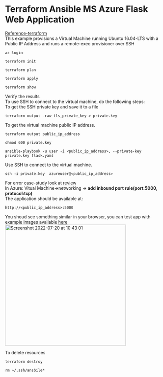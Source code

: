 # Terraform Ansible MS Azure Flask Web Application
[Reference-terraform](https://github.com/hashicorp/terraform-provider-azurerm/tree/main/examples/virtual-machines/virtual_machine/provisioners/linux)<br/>
This example provisions a Virtual Machine running Ubuntu 16.04-LTS with a Public IP Address and runs a remote-exec provisioner over SSH<br>
``` 
az login
```
```
terraform init
```
```
terraform plan 
```
```
terraform apply
```
```
terraform show
```
Verify the results<br/>
To use SSH to connect to the virtual machine, do the following steps:<br/>
To get the SSH private key and save it to a file
```
terraform output -raw tls_private_key > private.key 
```
To get the virtual machine public IP address.
```
terraform output public_ip_address
```
```
chmod 600 private.key 
```
```
ansible-playbook -u user -i <public_ip_address>, --private-key private.key flask.yaml
```
Use SSH to connect to the virtual machine.
```
ssh -i private.key  azureuser@<public_ip_address>
```
For error case-study look at [review](https://github.com/MasoudMoeini/Terraform-Ansible-MS-Azure-Flask-Web-Application/blob/main/review.txt) <br/>
In Azure: Vitual Machine->networking ->  **add inbound port rule(port:5000, protocol:tcp)**  <br/>
The application should be available at:<br/>
```
http://<public_ip_address>:5000
```
You shoud see something similar in your browser, you can test app with example images available [here](https://github.com/MasoudMoeini/Terraform-Ansible-MS-Azure-Flask-Web-Application/tree/main/example%20images%20)<br/>
<img width="393" alt="Screenshot 2022-07-20 at 10 43 01" src="https://user-images.githubusercontent.com/43514418/179939623-5ff4b61c-5a0d-470d-8882-9b98955c2585.png"> <br/>

To delete resources
```
terraform destroy
```
```
rm ~/.ssh/ansbile*
```



